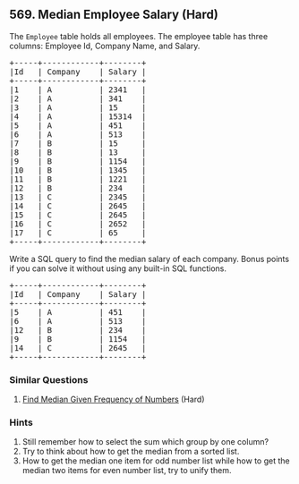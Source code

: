 <!--|This file generated by command(leetcode description); DO NOT EDIT.    |-->
<!--+----------------------------------------------------------------------+-->
<!--|@author    Openset <openset.wang@gmail.com>                           |-->
<!--|@link      https://github.com/openset                                 |-->
<!--|@home      https://github.com/openset/leetcode                        |-->
<!--+----------------------------------------------------------------------+-->

## 569. Median Employee Salary (Hard)

<p>
The <code>Employee</code> table holds all employees. The employee table has three columns: Employee Id, Company Name, and Salary.</p>

<pre>
+-----+------------+--------+
|Id   | Company    | Salary |
+-----+------------+--------+
|1    | A          | 2341   |
|2    | A          | 341    |
|3    | A          | 15     |
|4    | A          | 15314  |
|5    | A          | 451    |
|6    | A          | 513    |
|7    | B          | 15     |
|8    | B          | 13     |
|9    | B          | 1154   |
|10   | B          | 1345   |
|11   | B          | 1221   |
|12   | B          | 234    |
|13   | C          | 2345   |
|14   | C          | 2645   |
|15   | C          | 2645   |
|16   | C          | 2652   |
|17   | C          | 65     |
+-----+------------+--------+
</pre>

<p>Write a SQL query to find the median salary of each company. Bonus points if you can solve it without using any built-in SQL functions.</p>

<pre>
+-----+------------+--------+
|Id   | Company    | Salary |
+-----+------------+--------+
|5    | A          | 451    |
|6    | A          | 513    |
|12   | B          | 234    |
|9    | B          | 1154   |
|14   | C          | 2645   |
+-----+------------+--------+
</pre>

### Similar Questions
  1. [Find Median Given Frequency of Numbers](https://github.com/openset/leetcode/tree/master/problems/find-median-given-frequency-of-numbers) (Hard)

### Hints
  1. Still remember how to select the sum which group by one column?
  1. Try to think about how to get the median from a sorted list.
  1. How to get the median one item for odd number list while how to get the median two items for even number list, try to unify them.
